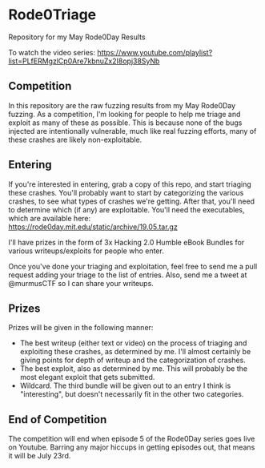 # Rode0Triage
Repository for my May Rode0Day Results

To watch the video series: https://www.youtube.com/playlist?list=PLfERMgzlCp0Are7kbnuZx2I8opj38SyNb

## Competition

In this repository are the raw fuzzing results from my May Rode0Day fuzzing. As a competition, I'm looking for people to help me triage and exploit as many of these as possible. This is because none of the bugs injected are intentionally vulnerable, much like real fuzzing efforts, many of these crashes are likely non-exploitable.

## Entering

If you're interested in entering, grab a copy of this repo, and start triaging these crashes. You'll probably want to start by categorizing the various crashes, to see what types of crashes we're getting. After that, you'll need to determine which (if any) are exploitable. You'll need the executables, which are available here: https://rode0day.mit.edu/static/archive/19.05.tar.gz

I'll have prizes in the form of 3x Hacking 2.0 Humble eBook Bundles for various writeups/exploits for people who enter. 

Once you've done your triaging and exploitation, feel free to send me a pull request adding your triage to the list of entries. Also, send me a tweet at @murmusCTF so I can share your writeups.

## Prizes

Prizes will be given in the following manner:

* The best writeup (either text or video) on the process of triaging and exploiting these crashes, as determined by me. I'll almost certainly be giving points for depth of writeup and the categorization of crashes.
* The best exploit, also as determined by me. This will probably be the most elegant exploit that gets submitted.
* Wildcard. The third bundle will be given out to an entry I think is "interesting", but doesn't necessarily fit in the other two categories.

## End of Competition

The competition will end when episode 5 of the Rode0Day series goes live on Youtube. Barring any major hiccups in getting episodes out, that means it will be July 23rd.
